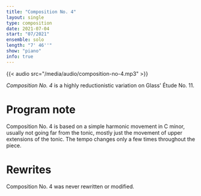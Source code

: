 ```yaml
---
title: "Composition No. 4"
layout: single
type: composition
date: 2021-07-04
start: "07/2021"
ensemble: solo
length: "7' 46''"
show: "piano"
info: true
---
```


{{< audio src="/media/audio/composition-no-4.mp3" >}}

*Composition No. 4* is a highly reductionistic variation on Glass' Étude No. 11.

# Program note

Composition No. 4 is based on a simple harmonic movement in C minor, usually not going far from the tonic, mostly just the movement of upper extensions of the tonic. The tempo changes only a few times throughout the piece. 

# Rewrites

Composition No. 4 was never rewritten or modified.
